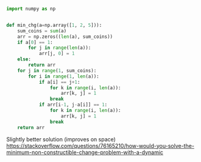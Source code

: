 ```python
import numpy as np


def min_chg(a=np.array([1, 2, 5])):
	sum_coins = sum(a)
	arr = np.zeros((len(a), sum_coins))
	if a[0] == 1:
		for j in range(len(a)):
			arr[j, 0] = 1
	else:
		return arr
	for j in range(1, sum_coins):
		for i in range(1, len(a)):
			if a[i] == j+1:
				for k in range(i, len(a)):
					arr[k, j] = 1
				break
			if arr[i-1, j-a[i]] == 1:
				for k in range(i, len(a)):
					arr[k, j] = 1
				break
	return arr

```

Slightly better solution (improves on space)
https://stackoverflow.com/questions/76165210/how-would-you-solve-the-minimum-non-constructible-change-problem-with-a-dynamic


